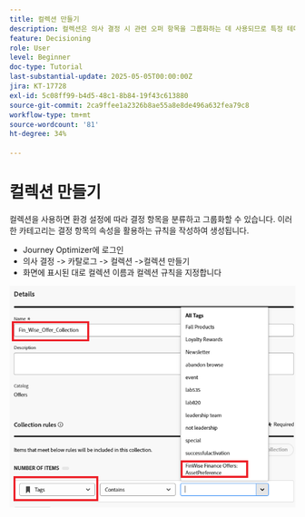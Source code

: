 ```yaml
---
title: 컬렉션 만들기
description: 컬렉션은 의사 결정 시 관련 오퍼 항목을 그룹화하는 데 사용되므로 특정 테마, 대상자 또는 캠페인 목표에 대한 콘텐츠를 보다 쉽게 관리하고 구성할 수 있습니다.
feature: Decisioning
role: User
level: Beginner
doc-type: Tutorial
last-substantial-update: 2025-05-05T00:00:00Z
jira: KT-17728
exl-id: 5c08ff99-b4d5-48c1-8b84-19f43c613880
source-git-commit: 2ca9ffee1a2326b8ae55a8e8de496a632fea79c8
workflow-type: tm+mt
source-wordcount: '81'
ht-degree: 34%

---
```


# 컬렉션 만들기

컬렉션을 사용하면 환경 설정에 따라 결정 항목을 분류하고 그룹화할 수 있습니다. 이러한 카테고리는 결정 항목의 속성을 활용하는 규칙을 작성하여 생성됩니다.

* Journey Optimizer에 로그인
* 의사 결정 -> 카탈로그 -> 컬렉션 ->컬렉션 만들기
* 화면에 표시된 대로 컬렉션 이름과 컬렉션 규칙을 지정합니다

![create-collection](assets/fin-wise-collection.png)
